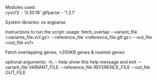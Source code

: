 Modules used:   
  cyvcf2 - '0.30.18'
  gtfparse - '1.2.1'

System libraries:
  os
  argparse

Instructions to run the script:
usage: fetch_overlap --variant_file <variants_file.vcf.gz> --reference_file <reference_file.gtf.gz> --out_file <out_file.vcf>

Fetch overlapping genes, ±200KB genes & nearest genes

optional arguments:
  -h, --help            show this help message and exit
  --variant_file VARIANT_FILE
  --reference_file REFERENCE_FILE
  --out_file OUT_FILE